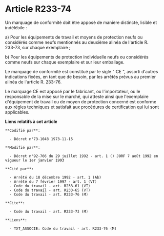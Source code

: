 # Article R233-74

Un marquage de conformité doit être apposé de manière distincte, lisible et indélébile :

a) Pour les équipements de travail et moyens de protection neufs ou considérés comme neufs mentionnés au deuxième alinéa de
l'article R. 233-73, sur chaque exemplaire ;

b) Pour les équipements de protection individuelle neufs ou considérés comme neufs sur chaque exemplaire et sur leur
emballage.

Le marquage de conformité est constitué par le sigle " CE ", assorti d'autres indications fixées, en tant que de besoin, par
les arrêtés prévus au premier alinéa de l'article R. 233-76.

Le marquage CE est apposé par le fabricant, ou l'importateur, ou le responsable de la mise sur le marché, qui atteste ainsi
que l'exemplaire d'équipement de travail ou de moyen de protection concerné est conforme aux règles techniques et satisfait
aux procédures de certification qui lui sont applicables.

**Liens relatifs à cet article**

	**Codifié par**:

	  - Décret n°73-1048 1973-11-15

	**Modifié par**:

	  - Décret n°92-766 du 29 juillet 1992 - art. 1 () JORF 7 août 1992 en vigueur le 1er janvier 1993

	**Cité par**:

	  - Arrêté du 18 décembre 1992 - art. 1 (Ab)
	  - Arrêté du 7 février 1997 - art. 1 (VT)
	  - Code du travail - art. R233-61 (VT)
	  - Code du travail - art. R233-65 (VT)
	  - Code du travail - art. R233-76 (M)

	**Cite**:

	  - Code du travail - art. R233-73 (M)

	**Liens**:

	  - TXT_ASSOCIE: Code du travail - art. R233-76 (M)
